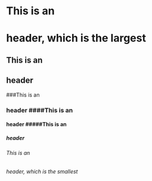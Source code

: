 # This is an <h1> header, which is the largest
## This is an <h2> header
###This is an<h3> header
####This is an<h4> header
#####This is an<h5> header
###### This is an <h6> header, which is the smallest

